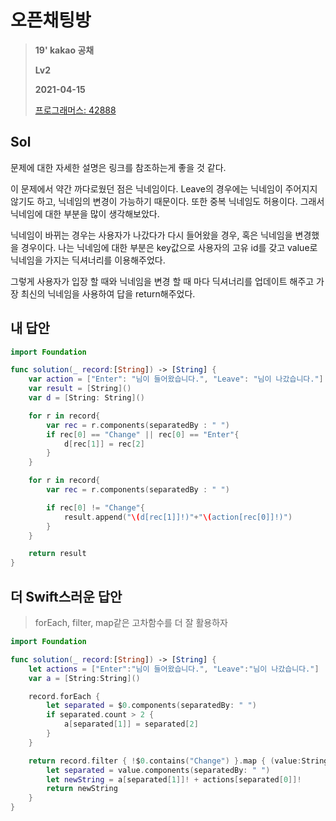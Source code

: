 # 오픈채팅방
> **19' kakao 공채**  
>
> **Lv2**
>
> **2021-04-15**
>
> [프로그래머스: 42888](https://programmers.co.kr/learn/courses/30/lessons/42888)



## Sol

문제에 대한 자세한 설명은 링크를 참조하는게 좋을 것 같다.  


이 문제에서 약간 까다로웠던 점은 닉네임이다. Leave의 경우에는 닉네임이 주어지지 않기도 하고, 닉네임의 변경이 가능하기 때문이다. 또한 중복 닉네임도 허용이다. 그래서 닉네임에 대한 부분을 많이 생각해보았다. 


닉네임이 바뀌는 경우는 사용자가 나갔다가 다시 들어왔을 경우, 혹은 닉네임을 변경했을 경우이다. 나는 닉네임에 대한 부분은 key값으로 사용자의 고유 id를 갖고 value로 닉네임을 가지는 딕셔너리를 이용해주었다.


그렇게 사용자가 입장 할 때와 닉네임을 변경 할 때 마다 딕셔너리를 업데이트 해주고 가장 최신의 닉네임을 사용하여 답을 return해주었다. 


## 내 답안
```swift
import Foundation

func solution(_ record:[String]) -> [String] {
    var action = ["Enter": "님이 들어왔습니다.", "Leave": "님이 나갔습니다."]
    var result = [String]()
    var d = [String: String]()

    for r in record{
        var rec = r.components(separatedBy : " ")
        if rec[0] == "Change" || rec[0] == "Enter"{
            d[rec[1]] = rec[2]   
        }
    }

    for r in record{
        var rec = r.components(separatedBy : " ")

        if rec[0] != "Change"{
            result.append("\(d[rec[1]]!)"+"\(action[rec[0]]!)")
        }
    }

    return result
}
```


## 더 Swift스러운 답안
> forEach, filter, map같은 고차함수를 더 잘 활용하자
```swift
import Foundation

func solution(_ record:[String]) -> [String] {
    let actions = ["Enter":"님이 들어왔습니다.", "Leave":"님이 나갔습니다."]
    var a = [String:String]()

    record.forEach {
        let separated = $0.components(separatedBy: " ")
        if separated.count > 2 {
            a[separated[1]] = separated[2]
        }
    }

    return record.filter { !$0.contains("Change") }.map { (value:String) -> String in
        let separated = value.components(separatedBy: " ")
        let newString = a[separated[1]]! + actions[separated[0]]!
        return newString
    }
}
```